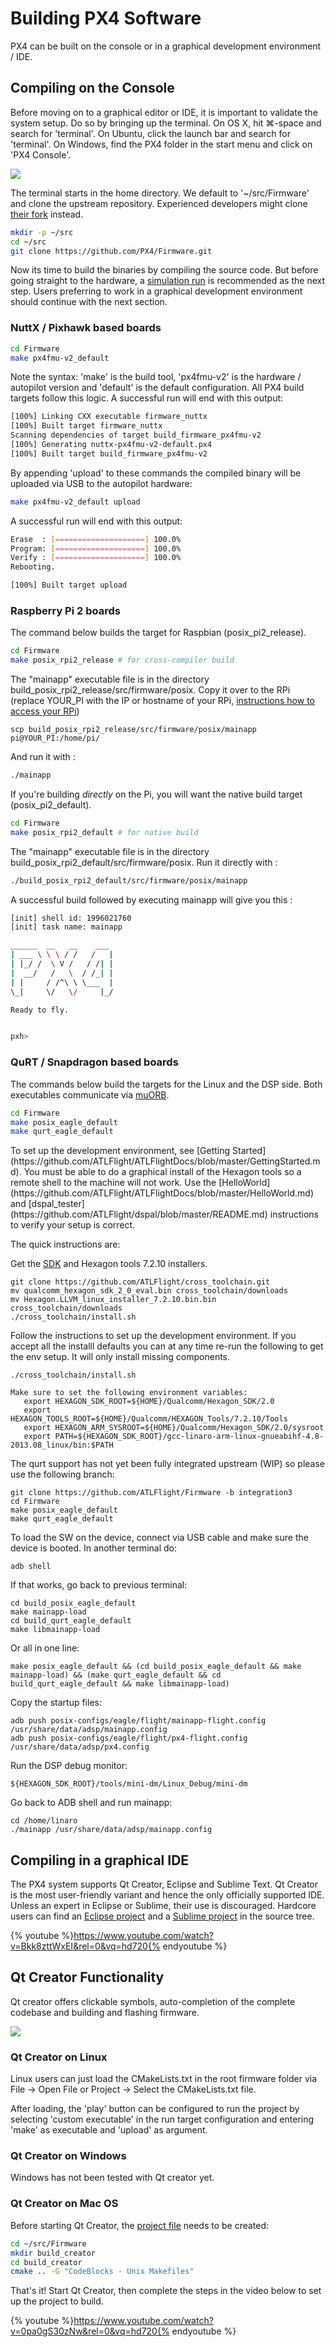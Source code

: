 # Building PX4 Software

PX4 can be built on the console or in a graphical development environment / IDE.

## Compiling on the Console

Before moving on to a graphical editor or IDE, it is important to validate the system setup. Do so by bringing up the terminal. On OS X, hit ⌘-space and search for 'terminal'. On Ubuntu, click the launch bar and search for 'terminal'. On Windows, find the PX4 folder in the start menu and click on 'PX4 Console'.

![](images/toolchain/terminal.png)

The terminal starts in the home directory. We default to '~/src/Firmware' and clone the upstream repository. Experienced developers might clone [their fork](https://help.github.com/articles/fork-a-repo/) instead.

<div class="host-code"></div>

```sh
mkdir -p ~/src
cd ~/src
git clone https://github.com/PX4/Firmware.git
```
Now its time to build the binaries by compiling the source code. But before going straight to the hardware, a [simulation run](simulation-sitl.md) is recommended as the next step. Users preferring to work in a graphical development environment should continue with the next section.

### NuttX / Pixhawk based boards

<div class="host-code"></div>

```sh
cd Firmware
make px4fmu-v2_default
```

Note the syntax: 'make' is the build tool, 'px4fmu-v2' is the hardware / autopilot version and 'default' is the default configuration. All PX4 build targets follow this logic. A successful run will end with this output:

<div class="host-code"></div>

```sh
[100%] Linking CXX executable firmware_nuttx
[100%] Built target firmware_nuttx
Scanning dependencies of target build_firmware_px4fmu-v2
[100%] Generating nuttx-px4fmu-v2-default.px4
[100%] Built target build_firmware_px4fmu-v2
```

By appending 'upload' to these commands the compiled binary will be uploaded via USB to the autopilot hardware:

<div class="host-code"></div>

```sh
make px4fmu-v2_default upload
```

A successful run will end with this output:

<div class="host-code"></div>

```sh
Erase  : [====================] 100.0%
Program: [====================] 100.0%
Verify : [====================] 100.0%
Rebooting.

[100%] Built target upload
```
### Raspberry Pi 2 boards
The command below builds the target for Raspbian (posix_pi2_release).

<div class="host-code"></div>

```sh
cd Firmware
make posix_rpi2_release # for cross-compiler build
```

The "mainapp" executable file is in the directory build_posix_rpi2_release/src/firmware/posix.
Copy it over to the RPi (replace YOUR_PI with the IP or hostname of your RPi, [instructions how to access your RPi](hardware-pi2.md#developer-quick-start))

```
scp build_posix_rpi2_release/src/firmware/posix/mainapp pi@YOUR_PI:/home/pi/
```

And run it with :
<div class="host-code"></div>

```sh
./mainapp
```


If you're building *directly* on the Pi, you will want the native build target (posix_pi2_default).

<div class="host-code"></div>

```sh
cd Firmware
make posix_rpi2_default # for native build
```

The "mainapp" executable file is in the directory build_posix_rpi2_default/src/firmware/posix.
Run it directly with :
<div class="host-code"></div>

```sh
./build_posix_rpi2_default/src/firmware/posix/mainapp
```

A successful build followed by executing mainapp will give you this :

<div class="host-code"></div>

```sh
[init] shell id: 1996021760
[init] task name: mainapp

______  __   __    ___
| ___ \ \ \ / /   /   |
| |_/ /  \ V /   / /| |
|  __/   /   \  / /_| |
| |     / /^\ \ \___  |
\_|     \/   \/     |_/

Ready to fly.


pxh>
```

### QuRT / Snapdragon based boards

The commands below build the targets for the Linux and the DSP side. Both executables communicate via [muORB](advanced-uorb.md).

<div class="host-code"></div>

```sh
cd Firmware
make posix_eagle_default
make qurt_eagle_default
```

<aside class="todo">
To set up the development environment, see [Getting Started](https://github.com/ATLFlight/ATLFlightDocs/blob/master/GettingStarted.md). You must be able to do a graphical install of the Hexagon tools so a remote shell to the machine will not work.
Use the [HelloWorld](https://github.com/ATLFlight/ATLFlightDocs/blob/master/HelloWorld.md) and [dspal_tester](https://github.com/ATLFlight/dspal/blob/master/README.md) instructions to verify your setup is correct.

The quick instructions are:

Get the [SDK](https://developer.qualcomm.com/download/hexagon/hexagon-sdk-linux.bin) and Hexagon tools 7.2.10 installers.
```
git clone https://github.com/ATLFlight/cross_toolchain.git
mv qualcomm_hexagon_sdk_2_0_eval.bin cross_toolchain/downloads
mv Hexagon.LLVM_linux_installer_7.2.10.bin.bin cross_toolchain/downloads
./cross_toolchain/install.sh
```

Follow the instructions to set up the development environment. If you accept all the installl defaults you can at any time re-run the following to get the env setup. It will only install missing components.
```
./cross_toolchain/install.sh

Make sure to set the following environment variables:
   export HEXAGON_SDK_ROOT=${HOME}/Qualcomm/Hexagon_SDK/2.0
   export HEXAGON_TOOLS_ROOT=${HOME}/Qualcomm/HEXAGON_Tools/7.2.10/Tools
   export HEXAGON_ARM_SYSROOT=${HOME}/Qualcomm/Hexagon_SDK/2.0/sysroot
   export PATH=${HEXAGON_SDK_ROOT}/gcc-linaro-arm-linux-gnueabihf-4.8-2013.08_linux/bin:$PATH

```
The qurt support has not yet been fully integrated upstream (WIP) so please use the following branch:
```
git clone https://github.com/ATLFlight/Firmware -b integration3
cd Firmware
make posix_eagle_default
make qurt_eagle_default
```

To load the SW on the device, connect via USB cable and make sure the device is booted. In another terminal do:
```
adb shell
```
If that works, go back to previous terminal:
```
cd build_posix_eagle_default
make mainapp-load
cd build_qurt_eagle_default
make libmainapp-load
```
Or all in one line:
```
make posix_eagle_default && (cd build_posix_eagle_default && make mainapp-load) && (make qurt_eagle_default && cd build_qurt_eagle_default && make libmainapp-load)
```

Copy the startup files:
```
adb push posix-configs/eagle/flight/mainapp-flight.config /usr/share/data/adsp/mainapp.config
adb push posix-configs/eagle/flight/px4-flight.config /usr/share/data/adsp/px4.config
```

Run the DSP debug monitor:
```
${HEXAGON_SDK_ROOT}/tools/mini-dm/Linux_Debug/mini-dm
```

Go back to ADB shell and run mainapp:
```
cd /home/linaro
./mainapp /usr/share/data/adsp/mainapp.config
```

</aside>

## Compiling in a graphical IDE

The PX4 system supports Qt Creator, Eclipse and Sublime Text. Qt Creator is the most user-friendly variant and hence the only officially supported IDE. Unless an expert in Eclipse or Sublime, their use is discouraged. Hardcore users can find an [Eclipse project](https://github.com/PX4/Firmware/blob/master/.project) and a [Sublime project](https://github.com/PX4/Firmware/blob/master/Firmware.sublime-project) in the source tree.

{% youtube %}https://www.youtube.com/watch?v=Bkk8zttWxEI&rel=0&vq=hd720{% endyoutube %}

## Qt Creator Functionality

Qt creator offers clickable symbols, auto-completion of the complete codebase and building and flashing firmware.

![](images/toolchain/qtcreator.png)

### Qt Creator on Linux

<aside class="note">
Linux users can just load the CMakeLists.txt in the root firmware folder via File -> Open File or Project -> Select the CMakeLists.txt file.
</aside>

After loading, the 'play' button can be configured to run the project by selecting 'custom executable' in the run target configuration and entering 'make' as executable and 'upload' as argument.

### Qt Creator on Windows

<aside class="todo">
Windows has not been tested with Qt creator yet.
</aside>

### Qt Creator on Mac OS

Before starting Qt Creator, the [project file](https://cmake.org/Wiki/CMake_Generator_Specific_Information#Code::Blocks_Generator) needs to be created:

<div class="host-code"></div>

```sh
cd ~/src/Firmware
mkdir build_creator
cd build_creator
cmake .. -G "CodeBlocks - Unix Makefiles"
```

That's it! Start Qt Creator, then complete the steps in the video below to set up the project to build.

{% youtube %}https://www.youtube.com/watch?v=0pa0gS30zNw&rel=0&vq=hd720{% endyoutube %}
